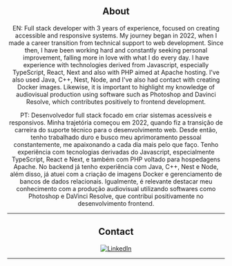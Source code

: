 <div align="center">
  
## About
EN: Full stack developer with 3 years of experience, focused on creating accessible and responsive systems. My journey began in 2022, when I made a career transition from technical support to web development.
Since then, I have been working hard and constantly seeking personal improvement, falling more in love with what I do every day. I have experience with technologies derived from Javascript, especially TypeScript, React, Next and also with PHP aimed at Apache hosting. I've also used Java, C++, Nest, Node, and I've also had contact with creating Docker images.
Likewise, it is important to highlight my knowledge of audiovisual production using software such as Photoshop and Davinci Resolve, which contributes positively to frontend development.

PT: Desenvolvedor full stack focado em criar sistemas acessíveis e responsivos. Minha trajetória começou em 2022, quando fiz a transição de carreira do suporte técnico para o desenvolvimento web.
Desde então, tenho trabalhado duro e busco meu aprimoramento pessoal constantemente, me apaixonando a cada dia mais pelo que faço. Tenho experiência com tecnologias derivadas do Javascript, especialmente TypeScript, React e Next, e também com PHP voltado para hospedagens Apache. No backend já tenho experiência com Java, C++, Nest e Node, além disso, já atuei com a criação de imagens Docker e gerenciamento de bancos de dados relacionais.
Igualmente, é relevante destacar meu conhecimento com a produção audiovisual utilizando softwares como Photoshop e DaVinci Resolve, que contribui positivamente no desenvolvimento frontend.

-------------------

## Contact
<a href="https://www.linkedin.com/in/felipe-frança-22542a254/">![LinkedIn](https://img.shields.io/badge/FelipeFrança-%231DA1F2.svg?style=for-the-badge&logo=Linkedin&logoColor=white&logoBackgrod=white)</a>

-------------------

